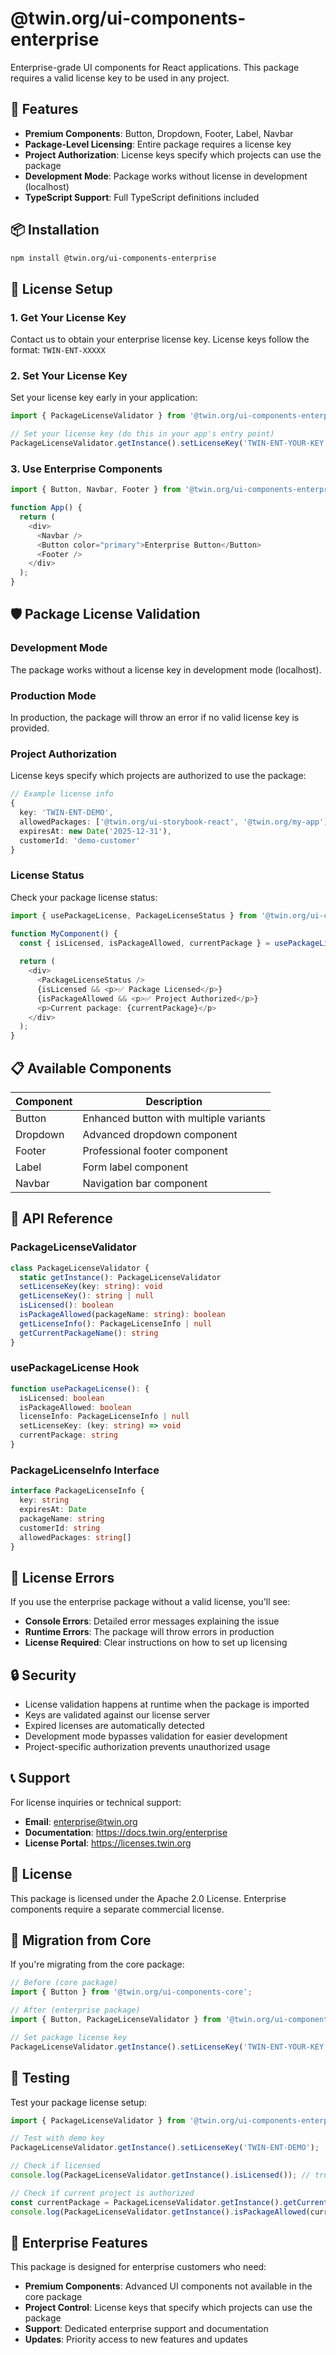 # @twin.org/ui-components-enterprise

Enterprise-grade UI components for React applications. This package requires a valid license key to be used in any project.

## 🚀 Features

- **Premium Components**: Button, Dropdown, Footer, Label, Navbar
- **Package-Level Licensing**: Entire package requires a license key
- **Project Authorization**: License keys specify which projects can use the package
- **Development Mode**: Package works without license in development (localhost)
- **TypeScript Support**: Full TypeScript definitions included

## 📦 Installation

```bash
npm install @twin.org/ui-components-enterprise
```

## 🔑 License Setup

### 1. Get Your License Key

Contact us to obtain your enterprise license key. License keys follow the format: `TWIN-ENT-XXXXX`

### 2. Set Your License Key

Set your license key early in your application:

```typescript
import { PackageLicenseValidator } from '@twin.org/ui-components-enterprise';

// Set your license key (do this in your app's entry point)
PackageLicenseValidator.getInstance().setLicenseKey('TWIN-ENT-YOUR-KEY');
```

### 3. Use Enterprise Components

```typescript
import { Button, Navbar, Footer } from '@twin.org/ui-components-enterprise';

function App() {
  return (
    <div>
      <Navbar />
      <Button color="primary">Enterprise Button</Button>
      <Footer />
    </div>
  );
}
```

## 🛡️ Package License Validation

### Development Mode

The package works without a license key in development mode (localhost).

### Production Mode

In production, the package will throw an error if no valid license key is provided.

### Project Authorization

License keys specify which projects are authorized to use the package:

```typescript
// Example license info
{
  key: 'TWIN-ENT-DEMO',
  allowedPackages: ['@twin.org/ui-storybook-react', '@twin.org/my-app'],
  expiresAt: new Date('2025-12-31'),
  customerId: 'demo-customer'
}
```

### License Status

Check your package license status:

```typescript
import { usePackageLicense, PackageLicenseStatus } from '@twin.org/ui-components-enterprise';

function MyComponent() {
  const { isLicensed, isPackageAllowed, currentPackage } = usePackageLicense();
  
  return (
    <div>
      <PackageLicenseStatus />
      {isLicensed && <p>✅ Package Licensed</p>}
      {isPackageAllowed && <p>✅ Project Authorized</p>}
      <p>Current package: {currentPackage}</p>
    </div>
  );
}
```

## 📋 Available Components

| Component | Description |
|-----------|-------------|
| Button | Enhanced button with multiple variants |
| Dropdown | Advanced dropdown component |
| Footer | Professional footer component |
| Label | Form label component |
| Navbar | Navigation bar component |

## 🔧 API Reference

### PackageLicenseValidator

```typescript
class PackageLicenseValidator {
  static getInstance(): PackageLicenseValidator
  setLicenseKey(key: string): void
  getLicenseKey(): string | null
  isLicensed(): boolean
  isPackageAllowed(packageName: string): boolean
  getLicenseInfo(): PackageLicenseInfo | null
  getCurrentPackageName(): string
}
```

### usePackageLicense Hook

```typescript
function usePackageLicense(): {
  isLicensed: boolean
  isPackageAllowed: boolean
  licenseInfo: PackageLicenseInfo | null
  setLicenseKey: (key: string) => void
  currentPackage: string
}
```

### PackageLicenseInfo Interface

```typescript
interface PackageLicenseInfo {
  key: string
  expiresAt: Date
  packageName: string
  customerId: string
  allowedPackages: string[]
}
```

## 🚨 License Errors

If you use the enterprise package without a valid license, you'll see:

- **Console Errors**: Detailed error messages explaining the issue
- **Runtime Errors**: The package will throw errors in production
- **License Required**: Clear instructions on how to set up licensing

## 🔒 Security

- License validation happens at runtime when the package is imported
- Keys are validated against our license server
- Expired licenses are automatically detected
- Development mode bypasses validation for easier development
- Project-specific authorization prevents unauthorized usage

## 📞 Support

For license inquiries or technical support:

- **Email**: enterprise@twin.org
- **Documentation**: https://docs.twin.org/enterprise
- **License Portal**: https://licenses.twin.org

## 📄 License

This package is licensed under the Apache 2.0 License. Enterprise components require a separate commercial license.

## 🔄 Migration from Core

If you're migrating from the core package:

```typescript
// Before (core package)
import { Button } from '@twin.org/ui-components-core';

// After (enterprise package)
import { Button, PackageLicenseValidator } from '@twin.org/ui-components-enterprise';

// Set package license key
PackageLicenseValidator.getInstance().setLicenseKey('TWIN-ENT-YOUR-KEY');
```

## 🧪 Testing

Test your package license setup:

```typescript
import { PackageLicenseValidator } from '@twin.org/ui-components-enterprise';

// Test with demo key
PackageLicenseValidator.getInstance().setLicenseKey('TWIN-ENT-DEMO');

// Check if licensed
console.log(PackageLicenseValidator.getInstance().isLicensed()); // true

// Check if current project is authorized
const currentPackage = PackageLicenseValidator.getInstance().getCurrentPackageName();
console.log(PackageLicenseValidator.getInstance().isPackageAllowed(currentPackage)); // true
```

## 🏢 Enterprise Features

This package is designed for enterprise customers who need:

- **Premium Components**: Advanced UI components not available in the core package
- **Project Control**: License keys that specify which projects can use the package
- **Support**: Dedicated enterprise support and documentation
- **Updates**: Priority access to new features and updates
